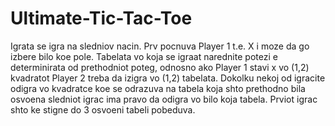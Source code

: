 # Ultimate-Tic-Tac-Toe

Igrata se igra na sledniov nacin. Prv pocnuva Player 1 t.e. X i moze da go izbere bilo koe pole. Tabelata vo koja se igraat narednite
potezi e determinirata od prethodniot poteg, odnosno ako Player 1 stavi x vo (1,2) kvadratot Player 2 treba da izigra vo (1,2) tabelata.
Dokolku nekoj od igracite odigra vo kvadratce koe se odrazuva na tabela koja shto prethodno bila osvoena sledniot igrac ima pravo da
odigra vo bilo koja tabela. Prviot igrac shto ke stigne do 3 osvoeni tabeli pobeduva.

